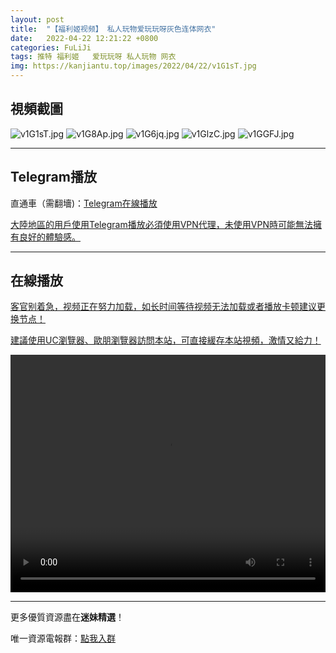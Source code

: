 ```yaml
---
layout: post
title:  "【福利姬视频】 私人玩物爱玩玩呀灰色连体网衣"
date:   2022-04-22 12:21:22 +0800
categories: FuLiJi
tags: 推特 福利姬   爱玩玩呀 私人玩物 网衣
img: https://kanjiantu.top/images/2022/04/22/v1G1sT.jpg
---
```



## 視頻截圖

![v1G1sT.jpg](https://kanjiantu.top/images/2022/04/22/v1G1sT.jpg)
![v1G8Ap.jpg](https://kanjiantu.top/images/2022/04/22/v1G8Ap.jpg)
![v1G6jq.jpg](https://kanjiantu.top/images/2022/04/22/v1G6jq.jpg)
![v1GlzC.jpg](https://kanjiantu.top/images/2022/04/22/v1GlzC.jpg)
![v1GGFJ.jpg](https://kanjiantu.top/images/2022/04/22/v1GGFJ.jpg)

* * *
## Telegram播放

直通車（需翻墻)：[Telegram在線播放](https://t.me/mimeijingxuan/808)


<u>大陸地區的用戶使用Telegram播放必須使用VPN代理，未使用VPN時可能無法擁有良好的體驗感。</u> 
* * *
## 在線播放
<u>客官别着急，视频正在努力加载，如长时间等待视频无法加载或者播放卡顿建议更换节点！</u>

<u>建議使用UC瀏覽器、歐朋瀏覽器訪問本站，可直接緩存本站視頻，激情又給力！</u>
<center><video src="https://cdn.publer.io/uploads/videos/62615376db27976ad217605d/94532b90a8ba07f20901ca41c6cbaf5a.mp4" width="100%" height="380px" controls="controls"></video></center>

* * *
更多優質資源盡在**迷妹精選**！

唯一資源電報群：[點我入群](https://t.me/mimeijingxuan)


